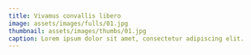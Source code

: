 ```yaml
---
title: Vivamus convallis libero
image: assets/images/fulls/01.jpg
thumbnail: assets/images/thumbs/01.jpg
caption: Lorem ipsum dolor sit amet, consectetur adipiscing elit.
---
```

